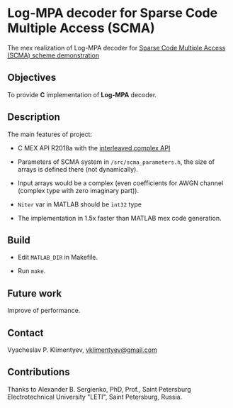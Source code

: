 # Log-MPA decoder for Sparse Code Multiple Access (SCMA)

The mex realization of Log-MPA decoder for [Sparse Code Multiple Access (SCMA) scheme demonstration](https://github.com/klimentyev/scma)

## Objectives

To provide **C** implementation of **Log-MPA** decoder.

## Description

The main features of project:

* C MEX API R2018a with the [interleaved complex API](https://www.mathworks.com/help/matlab/matlab_external/matlab-support-for-interleaved-complex.html)

* Parameters of SCMA system in `/src/scma_parameters.h`, the size of arrays is defined there (not dynamically).

* Input arrays would be a complex (even coefficients for AWGN channel (complex type with zero imaginary part)).

* `Niter` var in MATLAB should be `int32` type

* The implementation in 1.5x faster than MATLAB mex code generation.

## Build

* Edit `MATLAB_DIR` in Makefile.

* Run `make`.

## Future work

Improve of performance.

## Contact

Vyacheslav P. Klimentyev, vklimentyev@gmail.com

## Contributions

Thanks to Alexander B. Sergienko, PhD, Prof., Saint Petersburg Electrotechnical University "LETI", Saint Petersburg, Russia.

